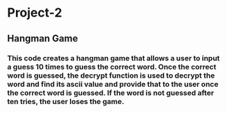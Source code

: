 # Project-2
## Hangman Game
### This code creates a hangman game that allows a user to input a guess 10 times to guess the correct word. Once the correct word is guessed, the decrypt function is used to decrypt the word and find its ascii value and provide that to the user once the correct word is guessed. If the word is not guessed after ten tries, the user loses the game. 

